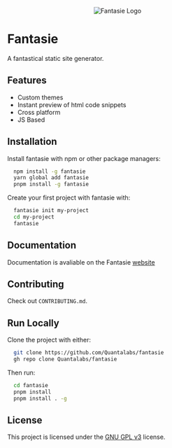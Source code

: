 <p align='center'>
<img src="https://i.ibb.co/nmfp1KZ/Fantasie-Logo-250x250-removebg.png" alt="Fantasie Logo">
</p>

# Fantasie

A fantastical static site generator.

## Features

- Custom themes
- Instant preview of html code snippets
- Cross platform
- JS Based

## Installation

Install fantasie with npm or other package managers:

```bash
  npm install -g fantasie
  yarn global add fantasie
  pnpm install -g fantasie
```

Create your first project with fantasie with:

```bash
  fantasie init my-project
  cd my-project
  fantasie
```

## Documentation

Documentation is avaliable on the Fantasie [website](https://quantalabs.github.io/fantasie/docs)

## Contributing

Check out `CONTRIBUTING.md`.

## Run Locally

Clone the project with either:

```bash
  git clone https://github.com/Quantalabs/fantasie
  gh repo clone Quantalabs/fantasie
```

Then run:

```bash
  cd fantasie
  pnpm install
  pnpm install . -g
```

## License

This project is licensed under the [GNU GPL v3](https://choosealicense.com/licenses/gpl-3.0/)
license.

